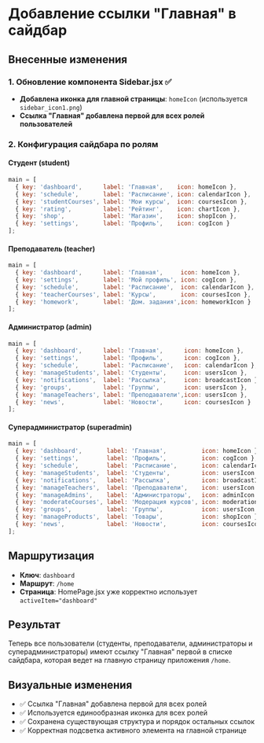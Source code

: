 # Добавление ссылки "Главная" в сайдбар

## Внесенные изменения

### 1. Обновление компонента Sidebar.jsx ✅

- **Добавлена иконка для главной страницы**: `homeIcon` (используется `sidebar_icon1.png`)
- **Ссылка "Главная" добавлена первой для всех ролей пользователей**

### 2. Конфигурация сайдбара по ролям

#### Студент (student)
```javascript
main = [
  { key: 'dashboard',      label: 'Главная',    icon: homeIcon },      // ← ДОБАВЛЕНО
  { key: 'schedule',       label: 'Расписание', icon: calendarIcon },
  { key: 'studentCourses', label: 'Мои курсы',  icon: coursesIcon },
  { key: 'rating',         label: 'Рейтинг',    icon: chartIcon },
  { key: 'shop',           label: 'Магазин',    icon: shopIcon },
  { key: 'settings',       label: 'Профиль',    icon: cogIcon }
];
```

#### Преподаватель (teacher)
```javascript
main = [
  { key: 'dashboard',      label: 'Главная',     icon: homeIcon },      // ← ДОБАВЛЕНО
  { key: 'settings',       label: 'Мой профиль', icon: cogIcon },
  { key: 'schedule',       label: 'Расписание',  icon: calendarIcon },
  { key: 'teacherCourses', label: 'Курсы',       icon: coursesIcon },
  { key: 'homework',       label: 'Дом. задания',icon: homeworkIcon }
];
```

#### Администратор (admin)
```javascript
main = [
  { key: 'dashboard',      label: 'Главная',      icon: homeIcon },      // ← ДОБАВЛЕНО
  { key: 'settings',       label: 'Профиль',      icon: cogIcon },
  { key: 'schedule',       label: 'Расписание',   icon: calendarIcon },
  { key: 'manageStudents', label: 'Студенты',     icon: usersIcon },
  { key: 'notifications',  label: 'Рассылка',     icon: broadcastIcon },
  { key: 'groups',         label: 'Группы',       icon: usersIcon },
  { key: 'manageTeachers', label: 'Преподаватели',icon: usersIcon },
  { key: 'news',           label: 'Новости',      icon: coursesIcon }
];
```

#### Суперадминистратор (superadmin)
```javascript
main = [
  { key: 'dashboard',       label: 'Главная',          icon: homeIcon },  // ← ДОБАВЛЕНО
  { key: 'settings',        label: 'Профиль',          icon: cogIcon },
  { key: 'schedule',        label: 'Расписание',       icon: calendarIcon },
  { key: 'manageStudents',  label: 'Студенты',         icon: usersIcon },
  { key: 'notifications',   label: 'Рассылка',         icon: broadcastIcon },
  { key: 'manageTeachers',  label: 'Преподаватели',    icon: usersIcon },
  { key: 'manageAdmins',    label: 'Администраторы',   icon: adminIcon },
  { key: 'moderateCourses', label: 'Модерация курсов', icon: moderationIcon },
  { key: 'groups',          label: 'Группы',           icon: usersIcon },
  { key: 'manageProducts',  label: 'Товары',           icon: shopIcon },
  { key: 'news',            label: 'Новости',          icon: coursesIcon }
];
```

## Маршрутизация

- **Ключ**: `dashboard`
- **Маршрут**: `/home`
- **Страница**: HomePage.jsx уже корректно использует `activeItem="dashboard"`

## Результат

Теперь все пользователи (студенты, преподаватели, администраторы и суперадминистраторы) имеют ссылку "Главная" первой в списке сайдбара, которая ведет на главную страницу приложения `/home`.

## Визуальные изменения

- ✅ Ссылка "Главная" добавлена первой для всех ролей
- ✅ Используется единообразная иконка для всех ролей 
- ✅ Сохранена существующая структура и порядок остальных ссылок
- ✅ Корректная подсветка активного элемента на главной странице
